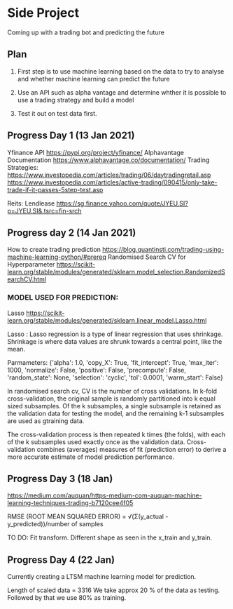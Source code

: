 # Side Project

Coming up with a trading bot and predicting the future

## Plan

1. First step is to use machine learning based on the data to try to analyse and whether machine learning can predict the future

2. Use an API such as alpha vantage and determine whther it is possible to use a trading strategy and build a model

3. Test it out on test data first.

## Progress Day 1 (13 Jan 2021)

Yfinance API <https://pypi.org/project/yfinance/>
Alphavantage Documentation <https://www.alphavantage.co/documentation/>
Trading Strategies:
<https://www.investopedia.com/articles/trading/06/daytradingretail.asp>
<https://www.investopedia.com/articles/active-trading/090415/only-take-trade-if-it-passes-5step-test.asp>

Reits:
Lendlease <https://sg.finance.yahoo.com/quote/JYEU.SI?p=JYEU.SI&.tsrc=fin-srch>

## Progress day 2 (14 Jan 2021)

How to create trading prediction <https://blog.quantinsti.com/trading-using-machine-learning-python/#prereq>
Randomised Search CV for Hyperparameter <https://scikit-learn.org/stable/modules/generated/sklearn.model_selection.RandomizedSearchCV.html>

### MODEL USED FOR PREDICTION:

Lasso <https://scikit-learn.org/stable/modules/generated/sklearn.linear_model.Lasso.html>

Lasso : Lasso regression is a type of linear regression that uses shrinkage. Shrinkage is where data values are shrunk towards a central point, like the mean.

Parmameters:
{'alpha': 1.0, 'copy_X': True, 'fit_intercept': True, 'max_iter': 1000, 'normalize': False, 'positive': False, 'precompute': False, 'random_state': None, 'selection': 'cyclic', 'tol': 0.0001, 'warm_start': False}

In randomised search cv, CV is the number of cross validations. In k-fold cross-validation, the original sample is randomly partitioned into k equal sized subsamples. Of the k subsamples, a single subsample is retained as the validation data for testing the model, and the remaining k-1 subsamples are used as gtraining data.

The cross-validation process is then repeated k times (the folds), with each of the k subsamples used exactly once as the validation data. Cross-validation combines (averages) measures of fit (prediction error) to derive a more accurate estimate of model prediction performance.

## Progress Day 3 (18 Jan)

<https://medium.com/auquan/https-medium-com-auquan-machine-learning-techniques-trading-b7120cee4f05>

RMSE (ROOT MEAN SQUARED ERROR) = √(Σ(y_actual - y_predicted))/number of samples

TO DO: Fit transform. Different shape as seen in the x_train and y_train.

## Progress Day 4 (22 Jan)

Currently creating a LTSM machine learning model for prediction. 

Length of scaled data = 3316
We take approx 20 % of the data as testing.
Followed by that we use 80% as training. 
